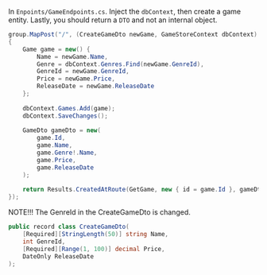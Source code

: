 In `Enpoints/GameEndpoints.cs`. Inject the `dbContext`, then create a game entity. Lastly, you should return a `DTO` and not an internal object.
```csharp
group.MapPost("/", (CreateGameDto newGame, GameStoreContext dbContext) =>
{
	Game game = new() {
		Name = newGame.Name,
		Genre = dbContext.Genres.Find(newGame.GenreId),
		GenreId = newGame.GenreId,
		Price = newGame.Price,
		ReleaseDate = newGame.ReleaseDate
	};
	
	dbContext.Games.Add(game);
	dbContext.SaveChanges();
	
	GameDto gameDto = new(
		game.Id,
		game.Name,
		game.Genre!.Name,
		game.Price,
		game.ReleaseDate
	);
	
	return Results.CreatedAtRoute(GetGame, new { id = game.Id }, gameDto);
});
```

NOTE!!! The GenreId in the CreateGameDto is changed.
```csharp
public record class CreateGameDto(
	[Required][StringLength(50)] string Name,
	int GenreId,
	[Required][Range(1, 100)] decimal Price,
	DateOnly ReleaseDate
);
```